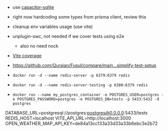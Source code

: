 - use [capacitor-sqlite](https://github.com/capacitor-community/sqlite)
- right now hardcoding some types from prisma client, review this
- cleanup env variables usage (use vite)
- unplugin-swc, not needed if we cover tests using e2e
  - also no need nock
- [Vite coverage](https://vitest.dev/guide/coverage)

- https://github.com/Quraian/Fusul/compare/main...simplify-test-setup

- `docker run -d --name redis-server -p 6379:6379 redis`
- `docker run -d --name redis-server-testing -p 6380:6379 redis`
- `docker run --name my_postgres_container -e POSTGRES_USER=postgres -e POSTGRES_PASSWORD=postgres -e POSTGRES_DB=tests -p 5433:5432 -d postgres`

DATABASE_URL=postgresql://postgres:postgres@0.0.0.0:5433/tests
REDIS_HOST=localhost
VITE_API_URL=http://localhost:3000
OPEN_WEATHER_MAP_API_KEY=de84a13cc133a33d33a33b6ebc3e2b72
